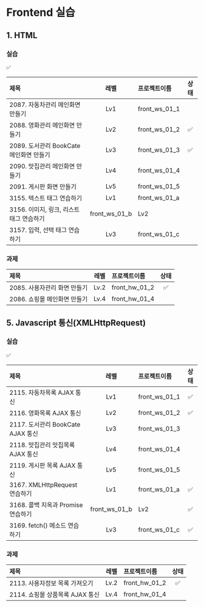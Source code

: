 # Frontend 실습 

## 1. HTML

### 실습

✅

|제목|레벨|프로젝트이름|상태|
|:----------|:-----------:|:----------|:------------:|
|2087. 자동차관리 메인화면 만들기|Lv1|front_ws_01_1||
|2088. 영화관리 메인화면 만들기|Lv2|front_ws_01_2|✅|
|2089. 도서관리 BookCate 메인화면 만들기|Lv3|front_ws_01_3|✅|
|2090. 맛집관리 메인화면 만들기|Lv4|front_ws_01_4||
|2091. 게시판 화면 만들기|Lv5|front_ws_01_5||
|3155. 텍스트 태그 연습하기|Lv1|front_ws_01_a||
|3156. 이미지, 링크, 리스트 태그 연습하기|front_ws_01_b|Lv2||
|3157. 입력, 선택 태그 연습하기|Lv3|front_ws_01_c||

### 과제

|제목|레벨|프로젝트이름|상태|
|:----------|:-----------:|:----------|:------------:|
|2085. 사용자관리 화면 만들기|Lv.2|front_hw_01_2|✅|
|2086. 쇼핑몰 메인화면 만들기|Lv.4|front_hw_01_4||


## 

## 5. Javascript 통신(XMLHttpRequest)

### 실습

✅

|제목|레벨|프로젝트이름|상태|
|:----------|:-----------:|:----------|:------------:|
|2115. 자동차목록 AJAX 통신|Lv1|front_ws_01_1|✅|
|2116. 영화목록 AJAX 통신|Lv2|front_ws_01_2|✅|
|2117. 도서관리 BookCate AJAX 통신|Lv3|front_ws_01_3||
|2118. 맛집관리 맛집목록 AJAX 통신|Lv4|front_ws_01_4||
|2119. 게시판 목록 AJAX 통신|Lv5|front_ws_01_5||
|3167. XMLHttpRequest 연습하기|Lv1|front_ws_01_a|✅|
|3168. 콜백 지옥과 Promise 연습하기|front_ws_01_b|Lv2|✅|
|3169. fetch() 메소드 연습하기|Lv3|front_ws_01_c|✅|

### 과제

|제목|레벨|프로젝트이름|상태|
|:----------|:-----------:|:----------|:------------:|
|2113. 사용자정보 목록 가져오기|Lv.2|front_hw_01_2|✅|
|2114. 쇼핑몰 상품목록 AJAX 통신|Lv.4|front_hw_01_4||


